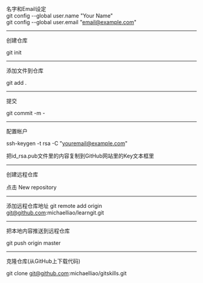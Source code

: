 名字和Email设定  
git config --global user.name "Your Name"  
git config --global user.email "email@example.com"

***

创建仓库

git init

***

添加文件到仓库

git add .

***

提交

git commit -m -

***

配置帐户

ssh-keygen -t rsa -C "youremail@example.com"

把id_rsa.pub文件里的内容复制到GitHub网站里的Key文本框里

***

创建远程仓库

点击 New repository

***

添加远程仓库地址
git remote add origin git@github.com:michaelliao/learngit.git

***

把本地内容推送到远程仓库

git push origin master

***

克隆仓库(从GitHub上下载代码)

git clone git@github.com:michaelliao/gitskills.git
